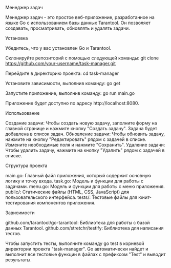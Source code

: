 Менеджер задач

Менеджер задач - это простое веб-приложение, разработанное на языке Go с использованием базы данных Tarantool. Он позволяет создавать, просматривать, обновлять и удалять задачи.

Установка

Убедитесь, что у вас установлен Go и Tarantool.

Склонируйте репозиторий с помощью следующей команды:
git clone https://github.com/your-username/task-manager.git

Перейдите в директорию проекта:
cd task-manager

Установите зависимости, выполнив команду:
go get

Запустите приложение, выполнив команду:
go run main.go

Приложение будет доступно по адресу http://localhost:8080.

Использование

Создание задачи: Чтобы создать новую задачу, заполните форму на главной странице и нажмите кнопку "Создать задачу". Задача будет добавлена в список задач.
Обновление задачи: Чтобы обновить задачу, нажмите на кнопку "Редактировать" рядом с задачей в списке. Измените необходимые поля и нажмите "Сохранить".
Удаление задачи: Чтобы удалить задачу, нажмите на кнопку "Удалить" рядом с задачей в списке.

Структура проекта

main.go: Главный файл приложения, который содержит основную логику и точку входа.
task.go: Модель и функции для работы с задачами.
menu.go: Модель и функции для работы с меню приложения.
public/: Статические файлы (HTML, CSS, JavaScript) для пользовательского интерфейса.
tests/: Тестовые файлы для юнит-тестирования компонентов приложения.

Зависимости

github.com/tarantool/go-tarantool: Библиотека для работы с базой данных Tarantool.
github.com/stretchr/testify: Библиотека для написания тестов.


Чтобы запустить тесты, выполните команду go test в корневой директории проекта "task-manager". Go автоматически найдет и выполнит все тестовые функции в файлах с префиксом "Test" и выводит результаты.
